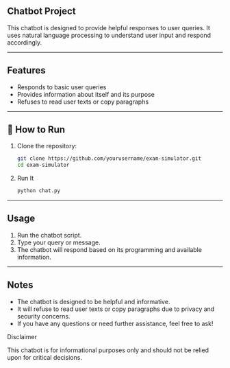 ## Chatbot Project

This chatbot is designed to provide helpful responses to user queries. It uses natural language processing to understand user input and respond accordingly.

---

## Features

- Responds to basic user queries
- Provides information about itself and its purpose
- Refuses to read user texts or copy paragraphs

---

## 🚀 How to Run
1. Clone the repository:
   ```bash
   git clone https://github.com/yourusername/exam-simulator.git
   cd exam-simulator
2. Run It
    ```bash
    python chat.py

---
## Usage

1. Run the chatbot script.
2. Type your query or message.
3. The chatbot will respond based on its programming and available information.


----
## Notes

- The chatbot is designed to be helpful and informative.
- It will refuse to read user texts or copy paragraphs due to privacy and security concerns.
- If you have any questions or need further assistance, feel free to ask!

Disclaimer

This chatbot is for informational purposes only and should not be relied upon for critical decisions.
